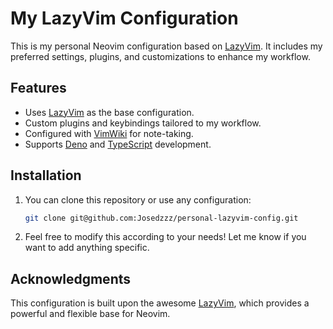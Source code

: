 # My LazyVim Configuration

This is my personal Neovim configuration based on [LazyVim](https://github.com/LazyVim/LazyVim). It includes my preferred settings, plugins, and customizations to enhance my workflow.

## Features
- Uses [LazyVim](https://github.com/LazyVim/LazyVim) as the base configuration.
- Custom plugins and keybindings tailored to my workflow.
- Configured with [VimWiki](https://github.com/vimwiki/vimwiki) for note-taking.
- Supports [Deno](https://deno.land/) and [TypeScript](https://www.typescriptlang.org/) development.

## Installation
1. You can clone this repository or use any configuration:
   ```sh
   git clone git@github.com:Josedzzz/personal-lazyvim-config.git
   ```

2. Feel free to modify this according to your needs! Let me know if you want to add anything specific.

## Acknowledgments
This configuration is built upon the awesome [LazyVim](https://github.com/LazyVim/LazyVim), which provides a powerful and flexible base for Neovim.


